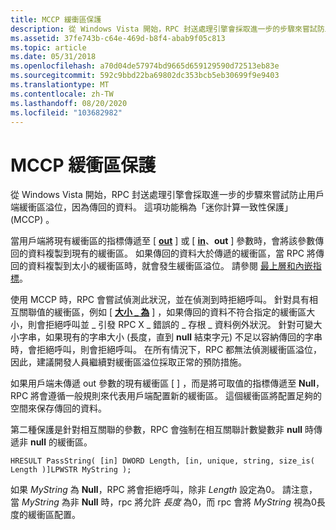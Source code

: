 ```yaml
---
title: MCCP 緩衝區保護
description: 從 Windows Vista 開始，RPC 封送處理引擎會採取進一步的步驟來嘗試防止用戶端緩衝區溢位，因為傳回的資料。 這項功能稱為「迷你計算一致性保護」 (MCCP) 。
ms.assetid: 37fe743b-c64e-469d-b8f4-abab9f05c813
ms.topic: article
ms.date: 05/31/2018
ms.openlocfilehash: a70d04de57974bd9665d659129590d72513eb83e
ms.sourcegitcommit: 592c9bbd22ba69802dc353bcb5eb30699f9e9403
ms.translationtype: MT
ms.contentlocale: zh-TW
ms.lasthandoff: 08/20/2020
ms.locfileid: "103682982"
---
```

# <a name="mccp-buffer-protection"></a>MCCP 緩衝區保護

從 Windows Vista 開始，RPC 封送處理引擎會採取進一步的步驟來嘗試防止用戶端緩衝區溢位，因為傳回的資料。 這項功能稱為「迷你計算一致性保護」 (MCCP) 。

當用戶端將現有緩衝區的指標傳遞至 \[ [**out**](/windows/desktop/Midl/out-idl) \] 或 \[ [**in**](/windows/desktop/Midl/in)、**out** \] 參數時，會將該參數傳回的資料複製到現有的緩衝區。 如果傳回的資料大於傳遞的緩衝區，當 RPC 將傳回的資料複製到太小的緩衝區時，就會發生緩衝區溢位。 請參閱 [最上層和內嵌指標](top-level-and-embedded-pointers.md)。

使用 MCCP 時，RPC 會嘗試偵測此狀況，並在偵測到時拒絕呼叫。 針對具有相互關聯值的緩衝區，例如 \[ [**大小 \_ 為**](/windows/desktop/Midl/size-is) \] ，如果傳回的資料不符合指定的緩衝區大小，則會拒絕呼叫並 \_ 引發 RPC X \_ 錯誤的 \_ 存根 \_ 資料例外狀況。 針對可變大小字串，如果現有的字串大小 (長度，直到 **null** 結束字元) 不足以容納傳回的字串時，會拒絕呼叫，則會拒絕呼叫。 在所有情況下，RPC 都無法偵測緩衝區溢位，因此，建議開發人員繼續對緩衝區溢位採取正常的預防措施。

如果用戶端未傳遞 out 參數的現有緩衝區 \[ [](/windows/desktop/Midl/out-idl) \] ，而是將可取值的指標傳遞至 **Null**，RPC 將會遵循一般規則來代表用戶端配置新的緩衝區。 這個緩衝區將配置足夠的空間來保存傳回的資料。

第二種保護是針對相互關聯的參數，RPC 會強制在相互關聯計數變數非 **null** 時傳遞非 **null** 的緩衝區。

``` syntax
HRESULT PassString( [in] DWORD Length, [in, unique, string, size_is( Length )]LPWSTR MyString );
```

如果 *MyString* 為 **Null**，RPC 將會拒絕呼叫，除非 *Length* 設定為0。 請注意，當 *MyString* 為非 **Null** 時，rpc 將允許 *長度* 為0，而 rpc 會將 *MyString* 視為0長度的緩衝區配置。

 

 